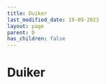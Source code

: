```yaml
---
title: Duiker
last_modified_date: 19-09-2023
layout: page
parent: D
has_children: false
---
```


Duiker
======

